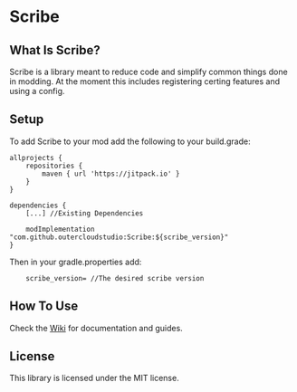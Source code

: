 # Scribe
## What Is Scribe?
Scribe is a library meant to reduce code and simplify common things done in modding. At the moment this includes registering certing features and using a config.

## Setup

To add Scribe to your mod add the following to your build.grade:

```
allprojects {
	repositories {
		maven { url 'https://jitpack.io' }
	}
}

dependencies {
	[...] //Existing Dependencies

	modImplementation "com.github.outercloudstudio:Scribe:${scribe_version}"
}
```

Then in your gradle.properties add:
```
    scribe_version= //The desired scribe version
```

## How To Use
Check the [Wiki](https://github.com/outercloudstudio/Scribe/wiki) for documentation and guides.

## License

This library is licensed under the MIT license.
